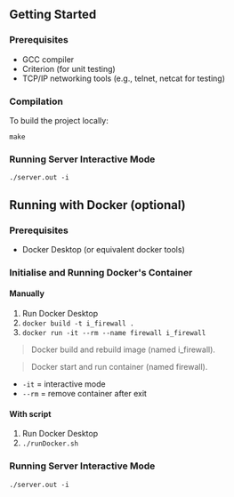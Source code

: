 ## Getting Started

### Prerequisites

- GCC compiler
- Criterion (for unit testing)
- TCP/IP networking tools (e.g., telnet, netcat for testing)

### Compilation

To build the project locally:

`make`

### Running Server Interactive Mode

`./server.out -i`

## Running with Docker (optional)

### Prerequisites

- Docker Desktop (or equivalent docker tools)

### Initialise and Running Docker's Container

#### Manually

1. Run Docker Desktop
2. `docker build -t i_firewall .`
3. `docker run -it --rm --name firewall i_firewall`

> Docker build and rebuild image (named i_firewall).

> Docker start and run container (named firewall).

- `-it` = interactive mode
- `--rm` = remove container after exit

#### With script

1. Run Docker Desktop
2. `./runDocker.sh`

### Running Server Interactive Mode

`./server.out -i`

